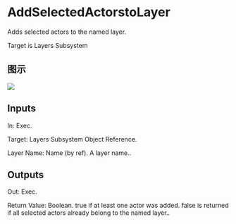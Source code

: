 # AddSelectedActorstoLayer

Adds selected actors to the named layer.

Target is Layers Subsystem

## 图示

![]($-20221218-19373481.png)

## Inputs

In: Exec.

Target: Layers Subsystem Object Reference.

Layer Name: Name (by ref). A layer name..  

## Outputs

Out: Exec.

Return Value: Boolean. true if at least one actor was added. false is returned if all selected actors already belong to the named layer..

